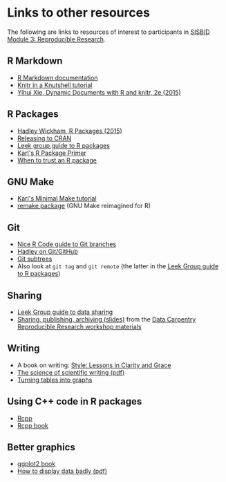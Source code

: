 # Links to other resources

The following are links to resources of interest to participants in
[SISBID Module 3: Reproducible Research](https://bit.ly/SISBID3).

## R Markdown

- [R Markdown documentation](https://rmarkdown.rstudio.com)
- [Knitr in a Knutshell tutorial](http://kbroman.org/knitr_knutshell)
- [Yihui Xie, Dynamic Documents with R and knitr, 2e (2015)](http://www.amazon.com/Dynamic-Documents-knitr-Second-Chapman-ebook/dp/B00ZBYPJEW/ref=tmm_kin_title_0?_encoding=UTF8&sr=&qid=)

## R Packages

- [Hadley Wickham, R Packages (2015)](http://www.amazon.com/R-Packages-Hadley-Wickham-ebook/dp/B00VAYCHL0/ref=pd_sim_351_6?ie=UTF8&refRID=1E8HS30WBHRCW45SEWXM)
- [Releasing to CRAN](http://r-pkgs.had.co.nz/release.html)
- [Leek group guide to R packages](https://github.com/jtleek/rpackages)
- [Karl's R Package Primer](http://kbroman.org/pkg_primer)
- [When to trust an R package](https://simplystatistics.org/2015/11/06/how-i-decide-when-to-trust-an-r-package/)

## GNU Make

- [Karl's Minimal Make tutorial](http://kbroman.org/minimal_make)
- [remake package](https://github.com/richfitz/remake) (GNU Make
  reimagined for R)

## Git

- [Nice R Code guide to Git branches](https://nicercode.github.io/git/branches.html)
- [Hadley on Git/GitHub](http://r-pkgs.had.co.nz/git.html)
- [Git subtrees](https://developer.atlassian.com/blog/2015/05/the-power-of-git-subtree/)
- Also look at `git tag` and `git remote` (the latter in the
  [Leek Group guide to R packages](https://github.com/jtleek/rpackages))

## Sharing

- [Leek Group guide to data sharing](https://github.com/jtleek/datasharing)
- [Sharing, publishing, archiving (slides)](http://reproducible-science-curriculum.github.io/2015-06-01-reproducible-science-idigbio/slides/01-publication-slides.html#/)
  from the [Data Carpentry](https://datacarpentry.org)
  [Reproducible Research workshop materials](http://www.datacarpentry.org/rr-workshop/)

## Writing

- A book on writing:
  [Style: Lessons in Clarity and Grace](https://www.amazon.com/Style-Lessons-Clarity-Grace-11th/dp/0321898680)
- [The science of scientific writing (pdf)](https://cseweb.ucsd.edu/~swanson/papers/science-of-writing.pdf)
- [Turning tables into graphs](http://www.jstor.org/stable/3087382)

## Using C++ code in R packages

- [Rcpp](http://www.rcpp.org/)
- [Rcpp book](https://www.amazon.com/Seamless-Integration-Rcpp-Dirk-Eddelbuettel/dp/1461468671/ref=sr_1_1?s=books&ie=UTF8&qid=1469034821&sr=1-1&keywords=Rcpp)

## Better graphics

- [ggplot2 book](http://ggplot2.org/book/)
- [How to display data badly (pdf)](http://www.rci.rutgers.edu/~roos/Courses/grstat502/wainer.pdf)
